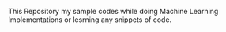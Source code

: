 This Repository my sample codes while doing Machine Learning Implementations or lesrning any snippets of code.
